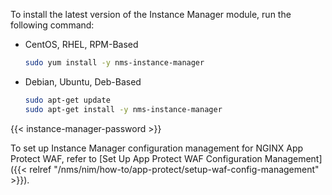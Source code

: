 To install the latest version of the Instance Manager module, run the following command:

- CentOS, RHEL, RPM-Based

    ```bash
    sudo yum install -y nms-instance-manager
    ```

- Debian, Ubuntu, Deb-Based

    ```bash
    sudo apt-get update
    sudo apt-get install -y nms-instance-manager
    ```

{{< instance-manager-password >}}

To set up Instance Manager configuration management for NGINX App Protect WAF, refer to [Set Up App Protect WAF Configuration Management]({{< relref "/nms/nim/how-to/app-protect/setup-waf-config-management" >}}).

<!-- Do not remove. Keep this code at the bottom of the include -->
<!-- DOCS-1045 -->